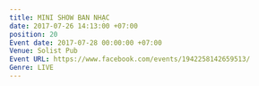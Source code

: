 ```yaml
---
title: MINI SHOW BAN NHẠC
date: 2017-07-26 14:13:00 +07:00
position: 20
Event date: 2017-07-28 00:00:00 +07:00
Venue: Solist Pub
Event URL: https://www.facebook.com/events/1942258142659513/
Genre: LIVE
---
```


